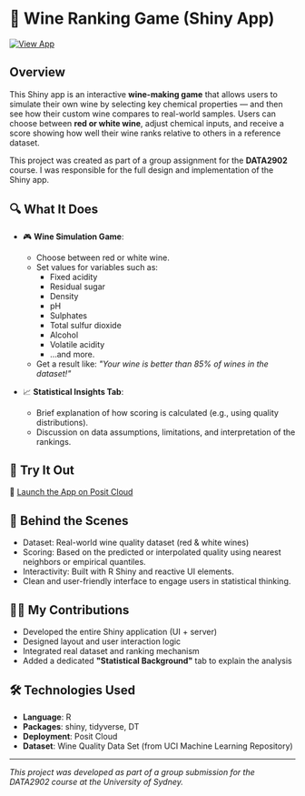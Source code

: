 # 🍷 Wine Ranking Game (Shiny App)
[![View App](https://img.shields.io/badge/📄%20View%20App-Click%20Here-brightgreen?style=flat-square)](https://maiminhhh.shinyapps.io/WineQuality/)

## Overview

This Shiny app is an interactive **wine-making game** that allows users to simulate their own wine by selecting key chemical properties — and then see how their custom wine compares to real-world samples. Users can choose between **red or white wine**, adjust chemical inputs, and receive a score showing how well their wine ranks relative to others in a reference dataset.

This project was created as part of a group assignment for the **DATA2902** course. I was responsible for the full design and implementation of the Shiny app.

## 🔍 What It Does

- 🎮 **Wine Simulation Game**:
  - Choose between red or white wine.
  - Set values for variables such as:
    - Fixed acidity
    - Residual sugar
    - Density
    - pH
    - Sulphates
    - Total sulfur dioxide
    - Alcohol
    - Volatile acidity
    - …and more.
  - Get a result like: _"Your wine is better than 85% of wines in the dataset!"_

- 📈 **Statistical Insights Tab**:
  - Brief explanation of how scoring is calculated (e.g., using quality distributions).
  - Discussion on data assumptions, limitations, and interpretation of the rankings.

## 🚀 Try It Out

🔗 [Launch the App on Posit Cloud](https://maiminhhh.shinyapps.io/WineQuality/)  

## 🧠 Behind the Scenes

- Dataset: Real-world wine quality dataset (red & white wines)
- Scoring: Based on the predicted or interpolated quality using nearest neighbors or empirical quantiles.
- Interactivity: Built with R Shiny and reactive UI elements.
- Clean and user-friendly interface to engage users in statistical thinking.

## 👩‍💻 My Contributions

- Developed the entire Shiny application (UI + server)
- Designed layout and user interaction logic
- Integrated real dataset and ranking mechanism
- Added a dedicated **"Statistical Background"** tab to explain the analysis

## 🛠 Technologies Used

- **Language**: R
- **Packages**: shiny, tidyverse, DT
- **Deployment**: Posit Cloud
- **Dataset**: Wine Quality Data Set (from UCI Machine Learning Repository)

---

*This project was developed as part of a group submission for the DATA2902 course at the University of Sydney.*
